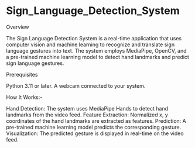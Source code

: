 # Sign_Language_Detection_System

Overview


The Sign Language Detection System is a real-time application that uses computer vision and machine learning to recognize and translate sign language gestures into text. The system employs MediaPipe, OpenCV, and a pre-trained machine learning model to detect hand landmarks and predict sign language gestures.

Prerequisites


Python 3.11 or later.
A webcam connected to your system.


How It Works:-

Hand Detection:
The system uses MediaPipe Hands to detect hand landmarks from the video feed.
Feature Extraction:
Normalized x, y coordinates of the hand landmarks are extracted as features.
Prediction:
A pre-trained machine learning model predicts the corresponding gesture.
Visualization:
The predicted gesture is displayed in real-time on the video feed.
